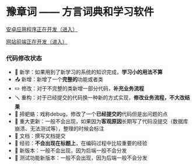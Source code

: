 # 豫章词 —— 方言词典和学习软件

<a href="https://github.com/Yau-ShuoWen/Lexicon-of-Yuzhang-Android">安卓应用程序正在开发（进入）</a>

<a href="https://github.com/Yau-ShuoWen/Lexicon-of-Yuzhang-Web" target="_blank">网站前端正在开发（进入）</a>

### 代码修改状态

- 📖 新学：如果用到了新学习的系统的知识完成，**学习小的用法不算**
- 📤 新增：新增了一个**完整的**功能或者类
- ✏️ 修改：对于不完整的类新增一部分代码，**补充业务流程**
- 🪛 重构：对于已经提交的代码换一种新的方式实现，**修改业务流程，不大改结果**
- 🐛 揥蚆蛒：戏称debug，修改了一个**已经提交的**代码但是出问题的点
- 🚀 重大更新：一般不会出现，如果因为**客观原因**长期写了代码没提交（数据库崩溃、无法测试等），整理的时候会标注
- 📁 文档：撰写文档提交
- 🌱 经验：**不会出现在标题上**，在编码过程中比较重要的经验
- 🎉 新版本：一般不会出现，因为后端一般不会分发
- 🧪 测试功能新版本：一般不会出现，因为后端一般不会分发